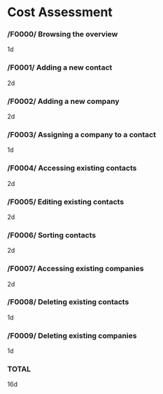# Cost Assessment

### /F0000/ Browsing the overview
1d
### /F0001/ Adding a new contact
2d
### /F0002/ Adding a new company
2d
### /F0003/ Assigning a company to a contact
1d
### /F0004/ Accessing existing contacts
2d
### /F0005/ Editing existing contacts
2d
### /F0006/ Sorting contacts
2d
### /F0007/ Accessing existing companies
2d
### /F0008/ Deleting existing contacts
1d
### /F0009/ Deleting existing companies
1d

### TOTAL
16d